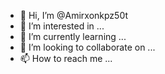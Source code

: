 - 👋 Hi, I’m @Amirxonkpz50t
- 👀 I’m interested in ...
- 🌱 I’m currently learning ...
- 💞️ I’m looking to collaborate on ...
- 📫 How to reach me ...

<!---
Amirxonkpz50t/Amirxonkpz50t is a ✨ special ✨ repository because its `README.md` (this file) appears on your GitHub profile.
You can click the Preview link to take a look at your changes.
--->
